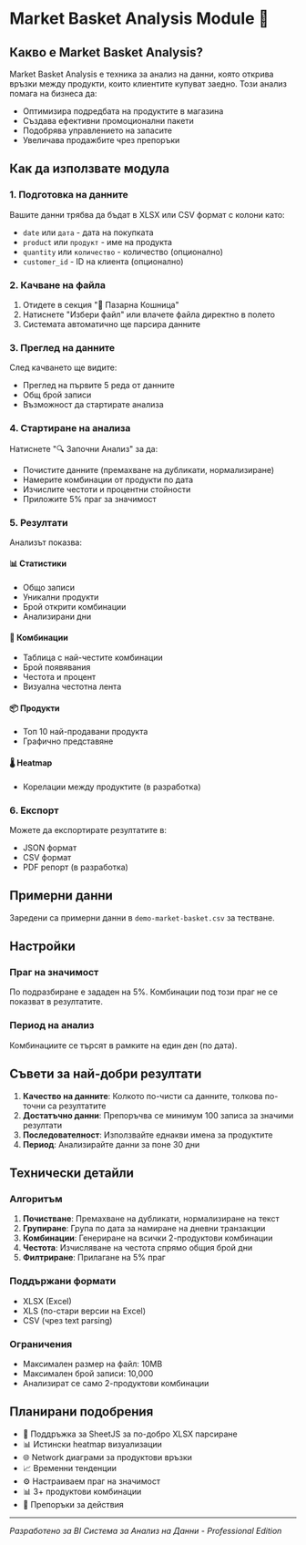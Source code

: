 # Market Basket Analysis Module 🛒

## Какво е Market Basket Analysis?

Market Basket Analysis е техника за анализ на данни, която открива връзки между продукти, които клиентите купуват заедно. Този анализ помага на бизнеса да:

- Оптимизира подредбата на продуктите в магазина
- Създава ефективни промоционални пакети
- Подобрява управлението на запасите
- Увеличава продажбите чрез препоръки

## Как да използвате модула

### 1. Подготовка на данните

Вашите данни трябва да бъдат в XLSX или CSV формат с колони като:
- `date` или `дата` - дата на покупката
- `product` или `продукт` - име на продукта
- `quantity` или `количество` - количество (опционално)
- `customer_id` - ID на клиента (опционално)

### 2. Качване на файла

1. Отидете в секция "🛒 Пазарна Кошница"
2. Натиснете "Избери файл" или влачете файла директно в полето
3. Системата автоматично ще парсира данните

### 3. Преглед на данните

След качването ще видите:
- Преглед на първите 5 реда от данните
- Общ брой записи
- Възможност да стартирате анализа

### 4. Стартиране на анализа

Натиснете "🔍 Започни Анализ" за да:
- Почистите данните (премахване на дубликати, нормализиране)
- Намерите комбинации от продукти по дата
- Изчислите честоти и процентни стойности
- Приложите 5% праг за значимост

### 5. Резултати

Анализът показва:

#### 📊 Статистики
- Общо записи
- Уникални продукти
- Брой открити комбинации
- Анализирани дни

#### 🔗 Комбинации
- Таблица с най-честите комбинации
- Брой появявания
- Честота и процент
- Визуална честотна лента

#### 📦 Продукти
- Топ 10 най-продавани продукта
- Графично представяне

#### 🌡️ Heatmap
- Корелации между продуктите (в разработка)

### 6. Експорт

Можете да експортирате резултатите в:
- JSON формат
- CSV формат
- PDF репорт (в разработка)

## Примерни данни

Заредени са примерни данни в `demo-market-basket.csv` за тестване.

## Настройки

### Праг на значимост
По подразбиране е зададен на 5%. Комбинации под този праг не се показват в резултатите.

### Период на анализ
Комбинациите се търсят в рамките на един ден (по дата).

## Съвети за най-добри резултати

1. **Качество на данните**: Колкото по-чисти са данните, толкова по-точни са резултатите
2. **Достатъчно данни**: Препоръчва се минимум 100 записа за значими резултати
3. **Последователност**: Използвайте еднакви имена за продуктите
4. **Период**: Анализирайте данни за поне 30 дни

## Технически детайли

### Алгоритъм
1. **Почистване**: Премахване на дубликати, нормализиране на текст
2. **Групиране**: Група по дата за намиране на дневни транзакции
3. **Комбинации**: Генериране на всички 2-продуктови комбинации
4. **Честота**: Изчисляване на честота спрямо общия брой дни
5. **Филтриране**: Прилагане на 5% праг

### Поддържани формати
- XLSX (Excel)
- XLS (по-стари версии на Excel)
- CSV (чрез text parsing)

### Ограничения
- Максимален размер на файл: 10MB
- Максимален брой записи: 10,000
- Анализират се само 2-продуктови комбинации

## Планирани подобрения

- 🔄 Поддръжка за SheetJS за по-добро XLSX парсиране
- 📊 Истински heatmap визуализации
- 🌐 Network диаграми за продуктови връзки
- 📈 Временни тенденции
- ⚙️ Настраиваем праг на значимост
- 📊 3+ продуктови комбинации
- 🎯 Препоръки за действия

---

*Разработено за BI Система за Анализ на Данни - Professional Edition*